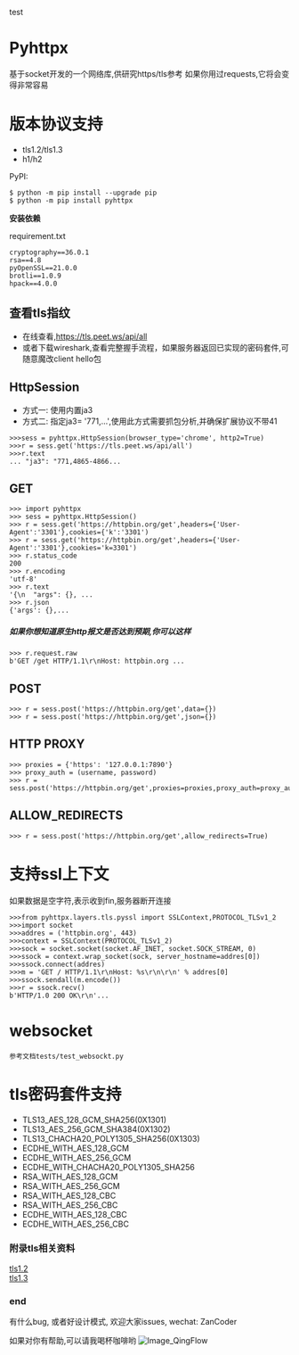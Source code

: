 test
# Pyhttpx
基于socket开发的一个网络库,供研究https/tls参考
如果你用过requests,它将会变得非常容易

# 版本协议支持
- tls1.2/tls1.3
- h1/h2

PyPI:
```
$ python -m pip install --upgrade pip
$ python -m pip install pyhttpx
```

**安装依赖**

requirement.txt

```
cryptography==36.0.1
rsa==4.8
pyOpenSSL==21.0.0
brotli==1.0.9
hpack==4.0.0
```
## 查看tls指纹
- 在线查看,https://tls.peet.ws/api/all
- 或者下载wireshark,查看完整握手流程，如果服务器返回已实现的密码套件,可随意魔改client hello包



## HttpSession 
- 方式一: 使用内置ja3
- 方式二: 指定ja3= '771,...',使用此方式需要抓包分析,并确保扩展协议不带41

```
>>>sess = pyhttpx.HttpSession(browser_type='chrome', http2=True)
>>>r = sess.get('https://tls.peet.ws/api/all')
>>>r.text
... "ja3": "771,4865-4866...
```

## GET
```
>>> import pyhttpx
>>> sess = pyhttpx.HttpSession()
>>> r = sess.get('https://httpbin.org/get',headers={'User-Agent':'3301'},cookies={'k':'3301')
>>> r = sess.get('https://httpbin.org/get',headers={'User-Agent':'3301'},cookies='k=3301')
>>> r.status_code
200
>>> r.encoding
'utf-8'
>>> r.text
'{\n  "args": {}, ...
>>> r.json
{'args': {},...

```
##### 如果你想知道原生http报文是否达到预期,你可以这样
```
>>> r.request.raw
b'GET /get HTTP/1.1\r\nHost: httpbin.org ...
```

## POST
```
>>> r = sess.post('https://httpbin.org/get',data={})
>>> r = sess.post('https://httpbin.org/get',json={})
```

## HTTP PROXY
```
>>> proxies = {'https': '127.0.0.1:7890'}
>>> proxy_auth = (username, password)
>>> r = sess.post('https://httpbin.org/get',proxies=proxies,proxy_auth=proxy_auth)
```

## ALLOW_REDIRECTS

  ```
>>> r = sess.post('https://httpbin.org/get',allow_redirects=True)
```  



# 支持ssl上下文

如果数据是空字符,表示收到fin,服务器断开连接

```
>>>from pyhttpx.layers.tls.pyssl import SSLContext,PROTOCOL_TLSv1_2
>>>import socket
>>>addres = ('httpbin.org', 443)
>>>context = SSLContext(PROTOCOL_TLSv1_2)
>>>sock = socket.socket(socket.AF_INET, socket.SOCK_STREAM, 0)
>>>ssock = context.wrap_socket(sock, server_hostname=addres[0])
>>>ssock.connect(addres)
>>>m = 'GET / HTTP/1.1\r\nHost: %s\r\n\r\n' % addres[0]
>>>ssock.sendall(m.encode())
>>>r = ssock.recv()
b'HTTP/1.0 200 OK\r\n'...
```

# websocket

    参考文档tests/test_websockt.py
    


# tls密码套件支持
- TLS13_AES_128_GCM_SHA256(0X1301)
- TLS13_AES_256_GCM_SHA384(0X1302)
- TLS13_CHACHA20_POLY1305_SHA256(0X1303)
- ECDHE_WITH_AES_128_GCM
- ECDHE_WITH_AES_256_GCM
- ECDHE_WITH_CHACHA20_POLY1305_SHA256
- RSA_WITH_AES_128_GCM
- RSA_WITH_AES_256_GCM
- RSA_WITH_AES_128_CBC
- RSA_WITH_AES_256_CBC
- ECDHE_WITH_AES_128_CBC
- ECDHE_WITH_AES_256_CBC


### 附录tls相关资料

   [tls1.2](https://www.rfc-editor.org/rfc/rfc5246.html)  
   [tls1.3](https://www.rfc-editor.org/rfc/rfc8446.html)
 
### end

有什么bug, 或者好设计模式, 欢迎大家issues, wechat: ZanCoder</br>

如果对你有帮助,可以请我喝杯咖啡哟
 ![Image_QingFlow](https://file.qingflow.com/documents/form/attach/35efbb5c-b704-4ac6-9074-8adc2f0ef9df.png)
